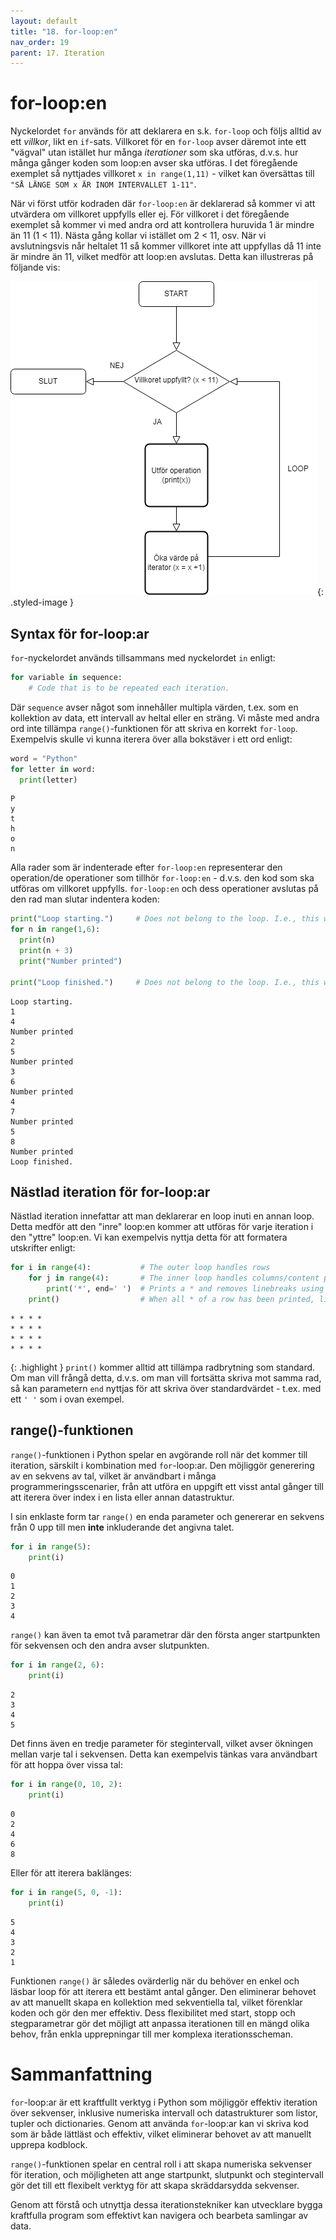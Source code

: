 ```yaml
---
layout: default
title: "18. for-loop:en"
nav_order: 19
parent: 17. Iteration
---
```


# for-loop:en
Nyckelordet `for` används för att deklarera en s.k. `for-loop` och följs alltid av ett _villkor_, likt en `if`-sats. Villkoret för en `for-loop` avser däremot inte ett "vägval" utan istället hur många _iterationer_ som ska utföras, d.v.s. hur många gånger koden som loop:en avser ska utföras. I det föregående exemplet så nyttjades villkoret `x in range(1,11)` - vilket kan översättas till `"SÅ LÄNGE SOM x ÄR INOM INTERVALLET 1-11"`.

När vi först utför kodraden där `for-loop:en` är deklarerad så kommer vi att utvärdera om villkoret uppfylls eller ej. För villkoret i det föregående exemplet så kommer vi med andra ord att kontrollera huruvida 1 är mindre än 11 (1 < 11). Nästa gång kollar vi istället om 2 < 11, osv. När vi avslutningsvis når heltalet 11 så kommer villkoret inte att uppfyllas då 11 inte är mindre än 11, vilket medför att loop:en avslutas. Detta kan illustreras på följande vis:

![for-loop](../../assets/images/for-loop2.png){: .styled-image }

## Syntax för for-loop:ar
`for`-nyckelordet används tillsammans med nyckelordet `in` enligt:
```python
for variable in sequence:
    # Code that is to be repeated each iteration.
```

Där `sequence` avser något som innehåller multipla värden, t.ex. som en kollektion av data, ett intervall av heltal eller en sträng. Vi måste med andra ord inte tillämpa `range()`-funktionen för att skriva en korrekt `for-loop`. Exempelvis skulle vi kunna iterera över alla bokstäver i ett ord enligt:
```python
word = "Python"
for letter in word:
  print(letter)
```
<div class="code-example" markdown="1">
<pre><code>P
y
t
h
o
n</code> </pre>
</div>

Alla rader som är indenterade efter `for-loop:en` representerar den operation/de operationer som tillhör `for-loop:en` - d.v.s. den kod som ska utföras om villkoret uppfylls. `for-loop:en` och dess operationer avslutas på den rad man slutar indentera koden:
```python
print("Loop starting.")     # Does not belong to the loop. I.e., this will run regardless.
for n in range(1,6):
  print(n)
  print(n + 3)
  print("Number printed")

print("Loop finished.")     # Does not belong to the loop. I.e., this will run regardless.
```
<div class="code-example" markdown="1">
<pre><code>Loop starting.
1
4
Number printed
2
5
Number printed
3
6
Number printed
4
7
Number printed
5
8
Number printed
Loop finished.</code> </pre>
</div>

## Nästlad iteration för for-loop:ar
Nästlad iteration innefattar att man deklarerar en loop inuti en annan loop. Detta medför att den "inre" loop:en kommer att utföras för varje iteration i den "yttre" loop:en. Vi kan exempelvis nyttja detta för att formatera utskrifter enligt:
```python
for i in range(4):           # The outer loop handles rows
    for j in range(4):       # The inner loop handles columns/content per row
        print('*', end=' ')  # Prints a * and removes linebreaks using the end attribute
    print()                  # When all * of a row has been printed, linebreak here
```
<div class="code-example" markdown="1">
<pre><code>* * * *
* * * *
* * * *
* * * * </code> </pre>
</div>

{: .highlight }
`print()` kommer alltid att tillämpa radbrytning som standard. Om man vill frångå detta, d.v.s. om man vill fortsätta skriva mot samma rad, så kan parametern `end` nyttjas för att skriva över standardvärdet - t.ex. med ett `' '` som i ovan exempel.

## range()-funktionen
`range()`-funktionen i Python spelar en avgörande roll när det kommer till iteration, särskilt i kombination med `for`-loop:ar. Den möjliggör generering av en sekvens av tal, vilket är användbart i många programmeringsscenarier, från att utföra en uppgift ett visst antal gånger till att iterera över index i en lista eller annan datastruktur.

I sin enklaste form tar `range()` en enda parameter och genererar en sekvens från 0 upp till men **inte** inkluderande det angivna talet.
```python
for i in range(5):
    print(i)
```
<div class="code-example" markdown="1">
<pre><code>0
1
2
3
4</code> </pre>
</div>

`range()` kan även ta emot två parametrar där den första anger startpunkten för sekvensen och den andra avser slutpunkten. 
```python
for i in range(2, 6):
    print(i)
```
<div class="code-example" markdown="1">
<pre><code>2
3
4
5</code> </pre>
</div>

Det finns även en tredje parameter för stegintervall, vilket avser ökningen mellan varje tal i sekvensen. Detta kan exempelvis tänkas vara användbart för att hoppa över vissa tal:
```python
for i in range(0, 10, 2):
    print(i)
```
<div class="code-example" markdown="1">
<pre><code>0
2
4
6
8</code> </pre>
</div>

Eller för att iterera baklänges:
```python
for i in range(5, 0, -1):
    print(i)
```
<div class="code-example" markdown="1">
<pre><code>5
4
3
2
1</code> </pre>
</div>

Funktionen `range()` är således ovärderlig när du behöver en enkel och läsbar loop för att iterera ett bestämt antal gånger. Den eliminerar behovet av att manuellt skapa en kollektion med sekventiella tal, vilket förenklar koden och gör den mer effektiv. Dess flexibilitet med start, stopp och stegparametrar gör det möjligt att anpassa iterationen till en mängd olika behov, från enkla upprepningar till mer komplexa iterationsscheman.

# Sammanfattning
`for`-loop:ar är ett kraftfullt verktyg i Python som möjliggör effektiv iteration över sekvenser, inklusive numeriska intervall och datastrukturer som listor, tupler och dictionaries. Genom att använda `for`-loop:ar kan vi skriva kod som är både lättläst och effektiv, vilket eliminerar behovet av att manuellt upprepa kodblock.

`range()`-funktionen spelar en central roll i att skapa numeriska sekvenser för iteration, och möjligheten att ange startpunkt, slutpunkt och stegintervall gör det till ett flexibelt verktyg för att skapa skräddarsydda sekvenser.

Genom att förstå och utnyttja dessa iterationstekniker kan utvecklare bygga kraftfulla program som effektivt kan navigera och bearbeta samlingar av data.